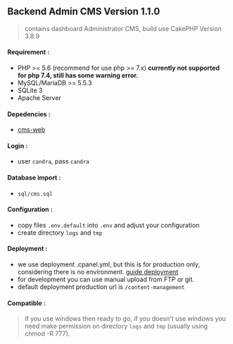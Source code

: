 ## Backend Admin CMS Version 1.1.0
> contains dashboard Administrator CMS, build use CakePHP Version 3.8.9

#### Requirement :
- PHP >= 5.6 (recommend for use php >= 7.x) **currently not supported for php 7.4, still has some warning error.**
- MySQL/MariaDB >= 5.5.3
- SQLite 3
- Apache Server

#### Depedencies :
- [cms-web](https://bitbucket.org/candra_rahmawan/cms-web/src/master/)

#### Login :
- user `candra`, pass `candra`

#### Database import :
- `sql/cms.sql`

#### Configuration :
- copy files `.env.default` into `.env` and adjust your configuration
- create directory `logs` and `tmp`

#### Deployment :
- we use deployment .cpanel.yml, but this is for production only, considering there is no environment. [guide deployment](https://docs.cpanel.net/knowledge-base/web-services/guide-to-git-deployment/)
- for development you can use manual upload from FTP or git.
- default deployment production url is `/content-management`

#### Compatible :
> if you use windows then ready to go, if you doesn't use windows you need make permission on directory `logs` and `tmp` (usually using chmod -R 777).
